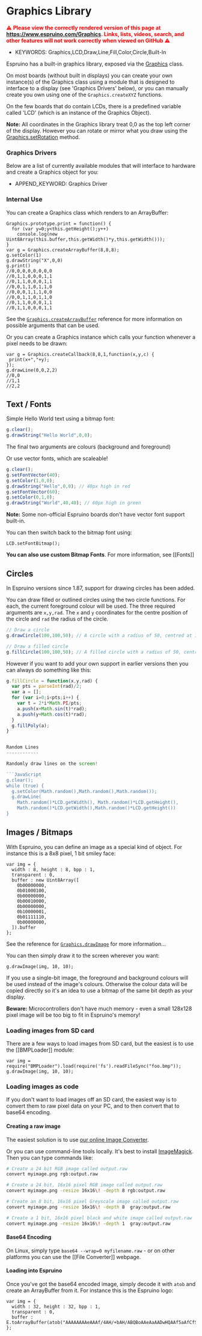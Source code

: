 <!--- Copyright (c) 2015 Gordon Williams, Pur3 Ltd. See the file LICENSE for copying permission. -->
Graphics Library
================

<span style="color:red">:warning: **Please view the correctly rendered version of this page at https://www.espruino.com/Graphics. Links, lists, videos, search, and other features will not work correctly when viewed on GitHub** :warning:</span>

* KEYWORDS: Graphics,LCD,Draw,Line,Fill,Color,Circle,Built-In

Espruino has a built-in graphics library, exposed via the [Graphics](/Reference#Graphics) class.

On most boards (without built in displays) you can create your own instance(s) of the Graphics class using a module that is designed to interface to a display (see 'Graphics Drivers' below), or you can manually create you own using one of the `Graphics.createXYZ` functions.

On the few boards that do contain LCDs, there is a predefined variable called 'LCD' (which is an instance of the Graphics Object).

**Note:** All coordinates in the Graphics library treat 0,0 as the top left corner of the display. However you can rotate or mirror what you draw using the [Graphics.setRotation](/Reference#l_Graphics_setRotation) method.

### Graphics Drivers

Below are a list of currently available modules that will interface to hardware and create a Graphics object for you:

* APPEND_KEYWORD: Graphics Driver

### Internal Use

You can create a Graphics class which renders to an ArrayBuffer:

```
Graphics.prototype.print = function() {
  for (var y=0;y<this.getHeight();y++)
    console.log(new Uint8Array(this.buffer,this.getWidth()*y,this.getWidth()));
}
var g = Graphics.createArrayBuffer(8,8,8);
g.setColor(1)
g.drawString("X",0,0)
g.print()
//0,0,0,0,0,0,0,0
//0,1,1,0,0,0,1,1
//0,1,1,0,0,0,1,1
//0,0,1,1,0,1,1,0
//0,0,0,1,1,1,0,0
//0,0,1,1,0,1,1,0
//0,1,1,0,0,0,1,1
//0,1,1,0,0,0,1,1
```

See the [`Graphics.createArrayBuffer`](/Reference#l_Graphics_createArrayBuffer) 
reference for more information on possible arguments that can be used.

Or you can create a Graphics instance which calls your function whenever a pixel needs to be drawn:

```
var g = Graphics.createCallback(8,8,1,function(x,y,c) {
 print(x+","+y);
});
g.drawLine(0,0,2,2)
//0,0
//1,1
//2,2
```

Text / Fonts
-------------

Simple Hello World text using a bitmap font:

```JavaScript
g.clear();
g.drawString("Hello World",0,0);
```

The final two arguments are colours (background and foreground)

Or use vector fonts, which are scaleable!

```JavaScript
g.clear();
g.setFontVector(40);
g.setColor(1,0,0);
g.drawString("Hello",0,0); // 40px high in red
g.setFontVector(60);
g.setColor(0,1,0);
g.drawString("World",40,40); // 60px high in green
```

**Note:** Some non-official Espruino boards don't have
vector font support built-in.

You can then switch back to the bitmap font using:

```
LCD.setFontBitmap();
```

**You can also use custom Bitmap Fonts**. For more information, see [[Fonts]]


Circles
-------

In Espruino versions since 1.87, support for drawing circles has been added.

You can draw filled or outlined circles using the two circle functions. For each, the current foreground colour will be used.
The three required arguments are `x,y,rad`. The `x` and `y` coordinates for the centre position of the circle and `rad` the radius of the circle.

```JavaScript
// Draw a circle
g.drawCircle(100,100,50); // A circle with a radius of 50, centred at 100x100 

// Draw a filled circle
g.fillCircle(100,100,50); // A filled circle with a radius of 50, centred at 100x100 
```

However if you want to add your own support in earlier versions then you
can always do something like this:

```JavaScript
g.fillCircle = function(x,y,rad) {
  var pts = parseInt(rad)/2;
  var a = [];
  for (var i=0;i<pts;i++) {
    var t = 2*i*Math.PI/pts;
    a.push(x+Math.sin(t)*rad);
    a.push(y+Math.cos(t)*rad);
  }
  g.fillPoly(a);
}


Random Lines
------------

Randomly draw lines on the screen!

```JavaScript
g.clear();
while (true) {
  g.setColor(Math.random(),Math.random(),Math.random());
  g.drawLine(
    Math.random()*LCD.getWidth(), Math.random()*LCD.getHeight(),
    Math.random()*LCD.getWidth(),Math.random()*LCD.getHeight())
}
```


Images / Bitmaps
----------------

With Espruino, you can define an image as a special kind of object. For instance this is a 8x8 pixel, 1 bit smiley face:

```
var img = {
  width : 8, height : 8, bpp : 1,
  transparent : 0,
  buffer : new Uint8Array([
    0b00000000,
    0b01000100,
    0b00000000,
    0b00010000,
    0b00000000,
    0b10000001,
    0b01111110,
    0b00000000,
  ]).buffer
};
```

See the reference for [`Graphics.drawImage`](/Reference#l_Graphics_drawImage) for more information...

You can then simply draw it to the screen wherever you want:

```
g.drawImage(img, 10, 10);
```

If you use a single-bit image, the foreground and background colours will be used instead of the image's colours. Otherwise the colour data will be copied directly so it's an idea to use a bitmap of the same bit depth as your display.

**Beware:** Microcontrollers don't have much memory - even a small 128x128 pixel image will be too big to fit in Espruino's memory!

### Loading images from SD card

There are a few ways to load images from SD card, but the easiest is to use the [[BMPLoader]] module:

```
var img = require("BMPLoader").load(require('fs').readFileSync("foo.bmp"));
g.drawImage(img, 10, 10);
```

### Loading images as code

If you don't want to load images off an SD card, the easiest way is to convert them to raw pixel data on your PC, and to then convert that to base64 encoding.

#### Creating a raw image

The easiest solution is to use [our online Image Converter](/Image+Converter).

Or you can use command-line tools locally. It's best to install [ImageMagick](http://www.imagemagick.org/). Then you can type commands like:

```Bash
# Create a 24 bit RGB image called output.raw
convert myimage.png rgb:output.raw

# Create a 24 bit, 16x16 pixel RGB image called output.raw
convert myimage.png -resize 16x16\! -depth 8 rgb:output.raw

# Create an 8 bit, 16x16 pixel Greyscale image called output.raw
convert myimage.png -resize 16x16\! -depth 8  gray:output.raw

# Create a 1 bit, 16x16 pixel black and white image called output.raw
convert myimage.png -resize 16x16\! -depth 1  gray:output.raw
```

#### Base64 Encoding

On Linux, simply type `base64 --wrap=0 myfilename.raw` - or on other platforms you can use the [[File Converter]] webpage.

#### Loading into Espruino

Once you've got the base64 encoded image, simply decode it with `atob` and create an ArrayBuffer from it. For instance this is the Espruino logo:

```
var img = {
  width : 32, height : 32, bpp : 1,
  transparent : 0,
  buffer : E.toArrayBuffer(atob("AAAAAAAAeAAAf/4AH/+bAH/ABQBoAAeAaAADwHQAAf5aAfCfS/8/sUXP//1G//AdQ/wAHUAAAB1AAAAdQAAAHWAAABNgAAAeYAAAEOAAABDgAAAQ8AAAGPgAABz4AAAcfAAAnD4AP/A+B//AHz//wA///4AAP+AAABgAAAAAAAA="))
};
```
